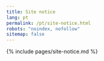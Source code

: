 ```yaml
---
title: Site notice
lang: pt
permalink: /pt/site-notice.html
robots: "noindex, nofollow"
sitemap: false
---
```


{% include pages/site-notice.md %}

